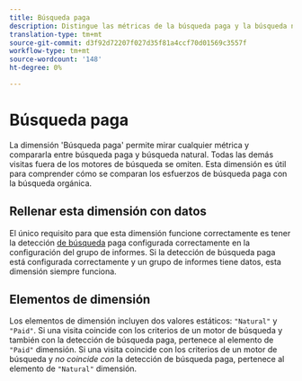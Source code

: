 ```yaml
---
title: Búsqueda paga
description: Distingue las métricas de la búsqueda paga y la búsqueda natural.
translation-type: tm+mt
source-git-commit: d3f92d72207f027d35f81a4ccf70d01569c3557f
workflow-type: tm+mt
source-wordcount: '148'
ht-degree: 0%

---
```



# Búsqueda paga

La dimensión &#39;Búsqueda paga&#39; permite mirar cualquier métrica y compararla entre búsqueda paga y búsqueda natural. Todas las demás visitas fuera de los motores de búsqueda se omiten. Esta dimensión es útil para comprender cómo se comparan los esfuerzos de búsqueda paga con la búsqueda orgánica.

## Rellenar esta dimensión con datos

El único requisito para que esta dimensión funcione correctamente es tener la detección [de búsqueda](/help/admin/admin/paid-search-detection/paid-search-detection.md) paga configurada correctamente en la configuración del grupo de informes. Si la detección de búsqueda paga está configurada correctamente y un grupo de informes tiene datos, esta dimensión siempre funciona.

## Elementos de dimensión

Los elementos de dimensión incluyen dos valores estáticos: `"Natural"` y `"Paid"`. Si una visita coincide con los criterios de un motor de búsqueda y también con la detección de búsqueda paga, pertenece al elemento de `"Paid"` dimensión. Si una visita coincide con los criterios de un motor de búsqueda y *no coincide con* la detección de búsqueda paga, pertenece al elemento de `"Natural"` dimensión.
